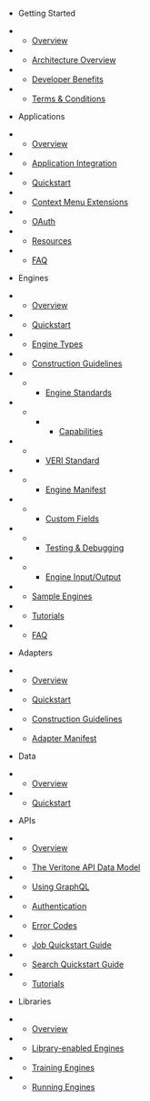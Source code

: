 <!-- docs/_sidebar.md -->

* Getting Started
* * [Overview](/)
* * [Architecture Overview](architecture-overview.md)
* * [Developer Benefits](developer-benefits.md)
* * [Terms & Conditions](terms-and-conditions.md)

* Applications
* * [Overview](applications/)
* * [Application Integration](applications/integration/)
* * [Quickstart](applications/quick-start/)
* * [Context Menu Extensions](applications/context-menu-extensions.md)
* * [OAuth](applications/oauth.md)
* * [Resources](applications/resources.md)
* * [FAQ](applications/faq.md)

* Engines
* * [Overview](engines/)
* * [Quickstart](engines/quick-start/)
* * [Engine Types](engines/types)
* * [Construction Guidelines](engines/guidelines/)
* * * [Engine Standards](engines/engine_standards/)
* * * * [Capabilities](engines/engine_standards/capability/)
* * * [VERI Standard](engines/engine_standards/veri_standards.md)
* * * [Engine Manifest](engines/manifest.md)
* * * [Custom Fields](engines/custom-fields)
* * * [Testing & Debugging](engines/testing-and-debugging)
* * * [Engine Input/Output](engines/engine-input-output/)
* * [Sample Engines](engines/sample-engines.md)
* * [Tutorials](engines/tutorials/)
* * [FAQ](engines/faq.md)

* Adapters
* * [Overview](adapters/overview.md)
* * [Quickstart](adapters/quick-start/)
* * [Construction Guidelines](adapters/guidelines.md)
* * [Adapter Manifest](adapters/manifest.md)

* Data
* * [Overview](data/)
* * [Quickstart](data/quick-start/)

* APIs
* * [Overview](apis/)
* * [The Veritone API Data Model](apis/data-model.md)
* * [Using GraphQL](apis/using-graphql.md)
* * [Authentication](apis/authentication.md)
* * [Error Codes](apis/error-codes.md)
* * [Job Quickstart Guide](apis/job-quickstart.md)
* * [Search Quickstart Guide](apis/search-quickstart.md)
* * [Tutorials](apis/tutorials/)

* Libraries
* * [Overview](libraries/)
* * [Library-enabled Engines](libraries/engines.md)
* * [Training Engines](libraries/training.md)
* * [Running Engines](libraries/running.md)
